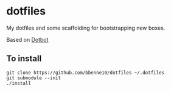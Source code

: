# dotfiles

My dotfiles and some scaffolding for bootstrapping new boxes.

Based on [Dotbot](http://github.com/anishathalye/dotbot)

## To install

    git clone https://github.com/bbenne10/dotfiles ~/.dotfiles
    git submodule --init
    ./install
